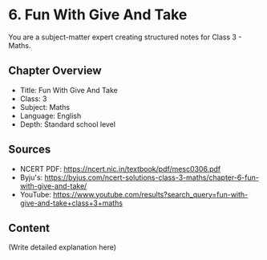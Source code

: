 # 6. Fun With Give And Take

You are a subject-matter expert creating structured notes for Class 3 - Maths.

## Chapter Overview
- Title: Fun With Give And Take
- Class: 3
- Subject: Maths
- Language: English
- Depth: Standard school level

## Sources
- NCERT PDF: https://ncert.nic.in/textbook/pdf/mesc0306.pdf
- Byju's: https://byjus.com/ncert-solutions-class-3-maths/chapter-6-fun-with-give-and-take/
- YouTube: https://www.youtube.com/results?search_query=fun-with-give-and-take+class+3+maths

## Content
(Write detailed explanation here)

